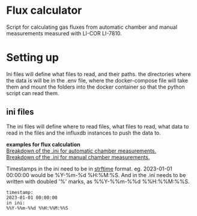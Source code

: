 # Flux calculator
Script for calculating gas fluxes from automatic chamber and manual
measurements measured with LI-COR LI-7810.

# Setting up
Ini files will define what files to read, and their paths. the
directories where the data is will be in the .env file, where the
docker-compose file will take them and mount the folders into the
docker container so that the python script can read them. 


## ini files
The ini files will define where to read files, what files to read, what
data to read in the files and the influxdb instances to push the data
to.

**examples for flux calculation** <br>
[Breakdown of the .ini for automatic chamber measurements.](./AC_sample.ini)<br>
[Breakdown of the .ini for manual chamber measurements.](./manual_sammple.ini)

Timestamps in the ini need to be in [strftime](https://strftime.org/)
format. eg. 2023-01-01 00:00:00 would be %Y-%m-%d %H:%M:%S. And in the
.ini needs to be written with doubled '%' marks, as %%Y-%%m-%%d
%%H:%%M:%%S.
```
timestamp:
2023-01-01 00:00:00
in ini:
%%Y-%%m-%%d %%H:%%M:%%S
```
